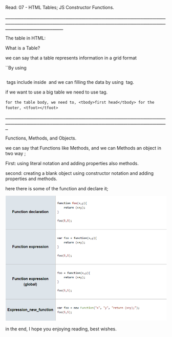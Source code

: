 Read: 07 - HTML Tables; JS Constructor Functions.

ــــــــــــــــــــــــــــــــــــــــــــــــــــــــــــــــــــــــــــــــــــــــــــــــــــــــــــــــــــــــــــــــــــــــــــــــــــــــــــــــــــــــــــــــــــــــــــــــــــــــــــــــــــــــــــــــــــــــــــــــــــــــــــــــــــــــــــــــــــــــــــــــ

The table in HTML:

What is a Table?

we can say that a table represents information in a grid format

``By using  <table> </table> tags include inside <tr></tr> and we can filling the data by using <td></td> tag.

if we want to use a big table we need to use tag.

`for the table body, we need to, <tbody>first head</tbody> for the footer, <tfoot></tfoot>`

ــــــــــــــــــــــــــــــــــــــــــــــــــــــــــــــــــــــــــــــــــــــــــــــــــــــــــــــــــــــــــــــــــــــــــــــــــــــــــــــــــــــــــــــــــــــــــــــــــــــــــــــــــــــــــــــــــــــــــــــــــــــ

Functions, Methods, and Objects.

we can say that Functions like Methods, and we can Methods an object in two way ;

First: using literal notation and adding properties also methods.

second: creating a blank object using constructor notation and adding properties and methods.

here there is some of the function and declare it;

![GitHub Logo](/image/vs.png)

in the end, I hope you enjoying reading, best wishes.

